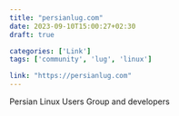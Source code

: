 ```yaml
---
title: "persianlug.com"
date: 2023-09-10T15:00:27+02:30
draft: true

categories: ['Link']
tags: ['community', 'lug', 'linux']

link: "https://persianlug.com"
---
```

Persian Linux Users Group and developers